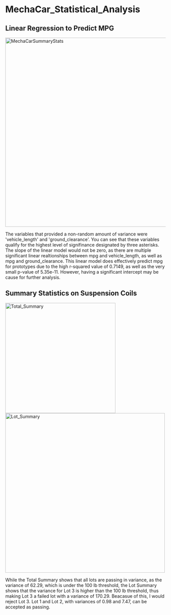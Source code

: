 # MechaCar_Statistical_Analysis

## Linear Regression to Predict MPG

<img width="594" alt="MechaCarSummaryStats" src="https://user-images.githubusercontent.com/99457275/173203466-03231a6c-f3ee-4402-8a23-eaf2965e68f9.png">

The variables that provided a non-random amount of variance were 'vehicle_length' and 'ground_clearance'.  You can see that these variables qualify for the highest level of signifinance designated by three asterisks.  The slope of the linear model would not be zero, as there are multiple significant linear realtionships between mpg and vehicle_length, as well as mpg and ground_clearance.  This linear model does effectively predict mpg for prototypes due to the high r-squared value of 0.7149, as well as the very small p-value of 5.35e-11.  However, having a significant intercept may be cause for further analysis.

## Summary Statistics on Suspension Coils

<img width="346" alt="Total_Summary" src="https://user-images.githubusercontent.com/99457275/173205280-a61a2cb5-4b53-4223-b222-af5668894dc7.png">

<img width="501" alt="Lot_Summary" src="https://user-images.githubusercontent.com/99457275/173205282-8db41819-078f-4a1e-bd1b-006dd1552f49.png">

While the Total Summary shows that all lots are passing in variance, as the variance of 62.29, which is under the 100 lb threshold, the Lot Summary shows that the variance for Lot 3 is higher than the 100 lb threshold, thus making Lot 3 a failed lot with a variance of 170.29.  Beacasue of this, I would reject Lot 3.  Lot 1 and Lot 2, with variances of 0.98 and 7.47, can be accepted as passing.
